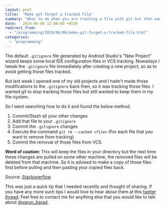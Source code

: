 ```yaml
---
layout: post
title:  "Make git forget a tracked file"
summary: "What to do when you are tracking a file with git but then want to remove it from VCS while keeping it in your file system."
date:   2019-06-06 12:00:00 +0530
redirect_from:
  - "/programming/2019/06/06/make-git-forget-a-tracked-file.html"
categories:
  - "programming"
---
```


The default `.gitignore` file generated by Android Studio's "New Project" wizard keeps some local IDE configuration files in VCS tracking. Nowadays I tweak the `.gitignore` file immediately after creating a new project, so as to avoid getting those files tracked.

But last week I opened one of my old projects and I hadn't made those modifications to the `.gitignore` back then, so it was tracking those files. I wanted git to stop tracking those files but still wanted to keep them in my file-system.

So I went searching how to do it and found the below method.

1. Commit/Stash all your other changes
2. Add that file to your `.gitignore`
3. Commit the `.gitignore` changes
4. Execute the command `git rm --cached <file>` (For each file that you want to remove from tracking)
5. Commit the removal of those files from VCS.

__Word of caution:__ This will keep the files in your directory but the next time these changes are pulled on some other machine, the removed files will be deleted from that machine. So it is advised to make a copy of those files first before pulling and then pasting your copied files back.

Source: [Stackoverflow](https://stackoverflow.com/a/1274447)

This was just a quick tip that I needed recently and thought of sharing. If you have any more such tips I would love to hear about them at this [twitter thread][twitter-thread-article]. Feel free to contact me for anything else that you would like to talk about [@varun_barad][varun-twitter].

[twitter-thread-article]: https://twitter.com/varun_barad/status/1136608795973603332
[varun-twitter]: https://twitter.com/varun_barad
